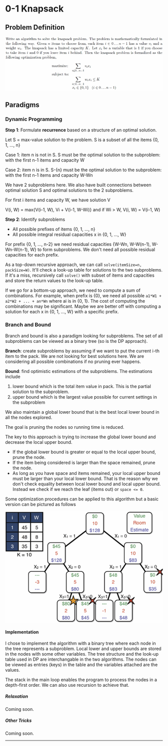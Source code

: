 # 0-1 Knapsack

## Problem Definition
![alt text][problem_def]

## Paradigms

### Dynamic Programming

**Step 1**: Formulate **recurrence** based on a structure of an optimal solution.

Let S = max-value solution to the problem. S is a subset of all the items {0, 1, ..., n}

Case 1: item n is not in S. S must be the optimal solution to the subproblem: with the first n-1 items and capacity W

Case 2: item n is in S. S-{n} must be the optimal solution to the subproblem: with the first n-1 items and capacity W-Wn

We have 2 subproblems here. We also have built connections between optimal solution S and optimal solutions to the 2 subproblems.

For first i items and capacity W, we have solution V

V(i, W) = max{V(i-1, W), Vi + V(i-1, W-Wi)} and if Wi > W, V(i, W) = V(i-1, W)

**Step 2**: Identify subproblems

- All possible prefixes of items {0, 1, ..., n}
- All possible integral residual capacities x in {0, 1, ..., W}

For prefix {0, 1, ..., n-2} we need residual capacities {W-Wn, W-W(n-1), W-Wn-W(n-1), W} to form subproblems. We don't need all possible residual capacities for each prefix.

As a top-down recursive approach, we can call `solve(itemSize=n, packSize=W)`. It'll check a look-up table for solutions to the two subproblems. If it's a miss, recursively call `solve()` with subset of items and capacities and store the return values to the look-up table.

If we go for a bottom-up approach, we need to compute a sum of combinations. For example, when prefix is {0}, we need all possible `a1*W1 + a2*W2 + ... + an*Wn` where ai is in {0, 1}. The cost of computing the combinations may be significant. Maybe we are better off with computing a solution for each x in {0, 1, ..., W} with a specific prefix.

### Branch and Bound

Branch and bound is also a paradigm looking for subproblems. The set of all subproblems can be viewed as a binary tree (so is the DP approach).

**Branch**: create subproblems by assuming if we want to put the current i-th item to the pack. We are not looking for best solutions here. We are considering all possible combinations if no pruning ever happens.

**Bound**: find optimistic estimations of the subproblems. The estimations include

1. lower bound which is the total item value in pack. This is the partial solution to the subproblem.
2. upper bound which is the largest value possible for current settings in the subproblem

We also maintain a global lower bound that is the best local lower bound in all the nodes explored.

The goal is pruning the nodes so running time is reduced.

The key to this approach is trying to increase the global lower bound and decrease the local upper bound.

- If the global lower bound is greater or equal to the local upper bound, prune the node.
- If the item being considered is larger than the space remained, prune the node.
- As long as you have space and items remained, your local upper bound must be larger than your local lower bound. That is the reason why we don't check equality between local lower bound and local upper bound. Instead we check if we reach the leaf (items out) or `space <= 0`.

Some optimization procedures can be applied to this algorithm but a basic version can be pictured as follows

![alt text][bb_vis]

#### Implementation

I chose to implement the algorithm with a binary tree where each node in the tree represents a subproblem. Local lower and upper bounds are stored in the nodes with some other variables. The tree structure and the look-up table used in DP are interchangable in the two algorithms. The nodes can be viewed as entries (keys) in the table and the variables attached are the values.

The stack in the main loop enables the program to process the nodes in a depth-first order. We can also use recursion to achieve that.

##### Relaxation

Coming soon.

##### Other Tricks

Coming soon. 

---
[problem_def]: ./problem_def.jpg
[bb_vis]: ./bb_vis.jpg
